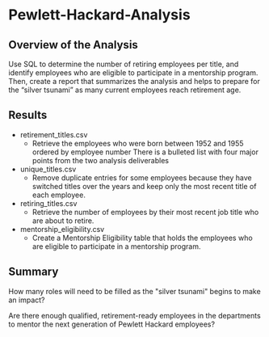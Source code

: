 # Pewlett-Hackard-Analysis
## Overview of the Analysis
Use SQL to determine the number of retiring employees per title, and identify employees who are eligible to participate in a mentorship program. Then, create a report that summarizes the analysis and helps to prepare for the “silver tsunami” as many current employees reach retirement age.

## Results
- retirement_titles.csv
  - Retrieve the employees who were born between 1952 and 1955 ordered by employee number
There is a bulleted list with four major points from the two analysis deliverables
- unique_titles.csv
  - Remove duplicate entries for some employees because they have switched titles over the years and keep only the most recent title of each employee.
- retiring_titles.csv
  - Retrieve the number of employees by their most recent job title who are about to retire.
- mentorship_eligibility.csv
  - Create a Mentorship Eligibility table that holds the employees who are eligible to participate in a mentorship program. 

## Summary
How many roles will need to be filled as the "silver tsunami" begins to make an impact?


Are there enough qualified, retirement-ready employees in the departments to mentor the next generation of Pewlett Hackard employees?

